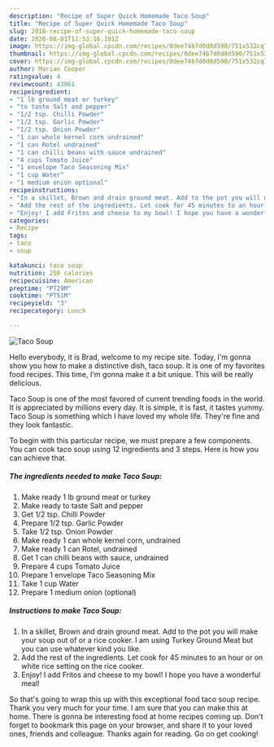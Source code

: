 ```yaml
---
description: "Recipe of Super Quick Homemade Taco Soup"
title: "Recipe of Super Quick Homemade Taco Soup"
slug: 2018-recipe-of-super-quick-homemade-taco-soup
date: 2020-08-01T11:53:16.101Z
image: https://img-global.cpcdn.com/recipes/0dee74b7d0d8d590/751x532cq70/taco-soup-recipe-main-photo.jpg
thumbnail: https://img-global.cpcdn.com/recipes/0dee74b7d0d8d590/751x532cq70/taco-soup-recipe-main-photo.jpg
cover: https://img-global.cpcdn.com/recipes/0dee74b7d0d8d590/751x532cq70/taco-soup-recipe-main-photo.jpg
author: Marian Cooper
ratingvalue: 4
reviewcount: 43061
recipeingredient:
- "1 lb ground meat or turkey"
- "to taste Salt and pepper"
- "1/2 tsp. Chilli Powder"
- "1/2 tsp. Garlic Powder"
- "1/2 tsp. Onion Powder"
- "1 can whole kernel corn undrained"
- "1 can Rotel undrained"
- "1 can chilli beans with sauce undrained"
- "4 cups Tomato Juice"
- "1 envelope Taco Seasoning Mix"
- "1 cup Water"
- "1 medium onion optional"
recipeinstructions:
- "In a skillet, Brown and drain ground meat. Add to the pot you will make your soup out of or a rice cooker. I am using Turkey Ground Meat but you can use whatever kind you like."
- "Add the rest of the ingredients. Let cook for 45 minutes to an hour or on white rice setting on the rice cooker."
- "Enjoy! I add Fritos and cheese to my bowl! I hope you have a wonderful meal!"
categories:
- Recipe
tags:
- taco
- soup

katakunci: taco soup 
nutrition: 250 calories
recipecuisine: American
preptime: "PT29M"
cooktime: "PT51M"
recipeyield: "3"
recipecategory: Lunch

---
```



![Taco Soup](https://img-global.cpcdn.com/recipes/0dee74b7d0d8d590/751x532cq70/taco-soup-recipe-main-photo.jpg)

Hello everybody, it is Brad, welcome to my recipe site. Today, I'm gonna show you how to make a distinctive dish, taco soup. It is one of my favorites food recipes. This time, I'm gonna make it a bit unique. This will be really delicious.



Taco Soup is one of the most favored of current trending foods in the world. It is appreciated by millions every day. It is simple, it is fast, it tastes yummy. Taco Soup is something which I have loved my whole life. They're fine and they look fantastic.


To begin with this particular recipe, we must prepare a few components. You can cook taco soup using 12 ingredients and 3 steps. Here is how you can achieve that.

<!--inarticleads1-->

##### The ingredients needed to make Taco Soup:

1. Make ready 1 lb ground meat or turkey
1. Make ready to taste Salt and pepper
1. Get 1/2 tsp. Chilli Powder
1. Prepare 1/2 tsp. Garlic Powder
1. Take 1/2 tsp. Onion Powder
1. Make ready 1 can whole kernel corn, undrained
1. Make ready 1 can Rotel, undrained
1. Get 1 can chilli beans with sauce, undrained
1. Prepare 4 cups Tomato Juice
1. Prepare 1 envelope Taco Seasoning Mix
1. Take 1 cup Water
1. Prepare 1 medium onion (optional)




<!--inarticleads2-->

##### Instructions to make Taco Soup:

1. In a skillet, Brown and drain ground meat. Add to the pot you will make your soup out of or a rice cooker. I am using Turkey Ground Meat but you can use whatever kind you like.
1. Add the rest of the ingredients. Let cook for 45 minutes to an hour or on white rice setting on the rice cooker.
1. Enjoy! I add Fritos and cheese to my bowl! I hope you have a wonderful meal!




So that's going to wrap this up with this exceptional food taco soup recipe. Thank you very much for your time. I am sure that you can make this at home. There is gonna be interesting food at home recipes coming up. Don't forget to bookmark this page on your browser, and share it to your loved ones, friends and colleague. Thanks again for reading. Go on get cooking!

